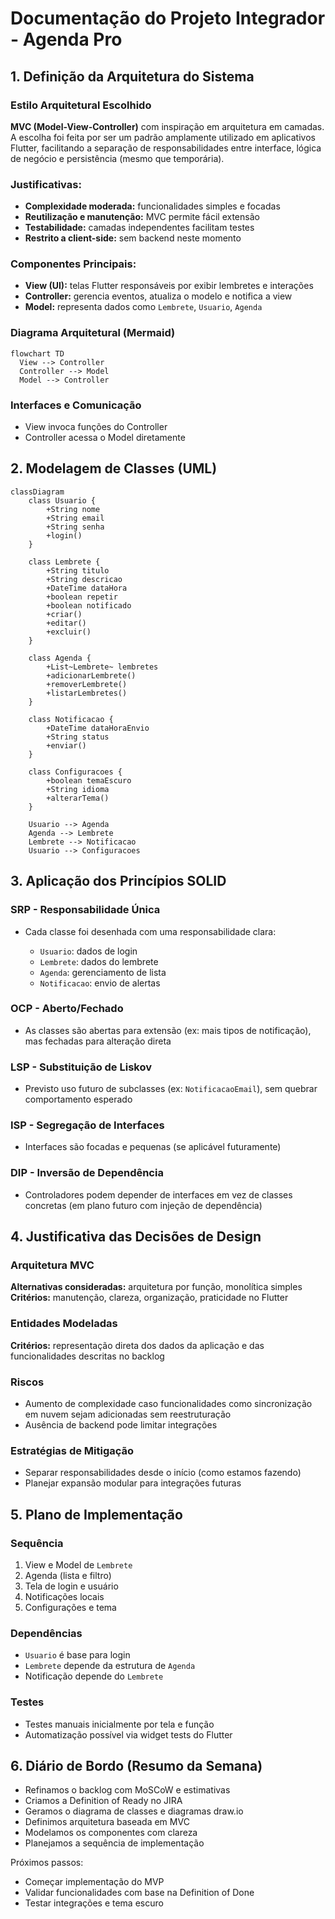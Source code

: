 # Documentação do Projeto Integrador - Agenda Pro

## 1. Definição da Arquitetura do Sistema

### Estilo Arquitetural Escolhido

**MVC (Model-View-Controller)** com inspiração em arquitetura em camadas. A escolha foi feita por ser um padrão amplamente utilizado em aplicativos Flutter, facilitando a separação de responsabilidades entre interface, lógica de negócio e persistência (mesmo que temporária).

### Justificativas:

* **Complexidade moderada:** funcionalidades simples e focadas
* **Reutilização e manutenção:** MVC permite fácil extensão
* **Testabilidade:** camadas independentes facilitam testes
* **Restrito a client-side:** sem backend neste momento

### Componentes Principais:

* **View (UI):** telas Flutter responsáveis por exibir lembretes e interações
* **Controller:** gerencia eventos, atualiza o modelo e notifica a view
* **Model:** representa dados como `Lembrete`, `Usuario`, `Agenda`

### Diagrama Arquitetural (Mermaid)

```mermaid
flowchart TD
  View --> Controller
  Controller --> Model
  Model --> Controller
```

### Interfaces e Comunicação

* View invoca funções do Controller
* Controller acessa o Model diretamente

## 2. Modelagem de Classes (UML)

```mermaid
classDiagram
    class Usuario {
        +String nome
        +String email
        +String senha
        +login()
    }

    class Lembrete {
        +String titulo
        +String descricao
        +DateTime dataHora
        +boolean repetir
        +boolean notificado
        +criar()
        +editar()
        +excluir()
    }

    class Agenda {
        +List~Lembrete~ lembretes
        +adicionarLembrete()
        +removerLembrete()
        +listarLembretes()
    }

    class Notificacao {
        +DateTime dataHoraEnvio
        +String status
        +enviar()
    }

    class Configuracoes {
        +boolean temaEscuro
        +String idioma
        +alterarTema()
    }

    Usuario --> Agenda
    Agenda --> Lembrete
    Lembrete --> Notificacao
    Usuario --> Configuracoes
```

## 3. Aplicação dos Princípios SOLID

### SRP - Responsabilidade Única

* Cada classe foi desenhada com uma responsabilidade clara:

  * `Usuario`: dados de login
  * `Lembrete`: dados do lembrete
  * `Agenda`: gerenciamento de lista
  * `Notificacao`: envio de alertas

### OCP - Aberto/Fechado

* As classes são abertas para extensão (ex: mais tipos de notificação), mas fechadas para alteração direta

### LSP - Substituição de Liskov

* Previsto uso futuro de subclasses (ex: `NotificacaoEmail`), sem quebrar comportamento esperado

### ISP - Segregação de Interfaces

* Interfaces são focadas e pequenas (se aplicável futuramente)

### DIP - Inversão de Dependência

* Controladores podem depender de interfaces em vez de classes concretas (em plano futuro com injeção de dependência)

## 4. Justificativa das Decisões de Design

### Arquitetura MVC

**Alternativas consideradas:** arquitetura por função, monolítica simples
**Critérios:** manutenção, clareza, organização, praticidade no Flutter

### Entidades Modeladas

**Critérios:** representação direta dos dados da aplicação e das funcionalidades descritas no backlog

### Riscos

* Aumento de complexidade caso funcionalidades como sincronização em nuvem sejam adicionadas sem reestruturação
* Ausência de backend pode limitar integrações

### Estratégias de Mitigação

* Separar responsabilidades desde o início (como estamos fazendo)
* Planejar expansão modular para integrações futuras

## 5. Plano de Implementação

### Sequência

1. View e Model de `Lembrete`
2. Agenda (lista e filtro)
3. Tela de login e usuário
4. Notificações locais
5. Configurações e tema

### Dependências

* `Usuario` é base para login
* `Lembrete` depende da estrutura de `Agenda`
* Notificação depende do `Lembrete`

### Testes

* Testes manuais inicialmente por tela e função
* Automatização possível via widget tests do Flutter

## 6. Diário de Bordo (Resumo da Semana)

* Refinamos o backlog com MoSCoW e estimativas
* Criamos a Definition of Ready no JIRA
* Geramos o diagrama de classes e diagramas draw\.io
* Definimos arquitetura baseada em MVC
* Modelamos os componentes com clareza
* Planejamos a sequência de implementação

Próximos passos:

* Começar implementação do MVP
* Validar funcionalidades com base na Definition of Done
* Testar integrações e tema escuro
